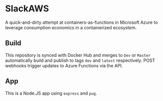 SlackAWS
===

A quick-and-dirty attempt at containers-as-functions in Microsoft Azure to leverage consumption economics in a containerized ecosystem.

Build
---

This repository is synced with Docker Hub and merges to `Dev` or `Master` automatically build and publish to tags `dev` and `latest` respectively. POST webhooks trigger updates to Azure Functions via the API.

App
---

This is a Node.JS app using `express` and `pug`.